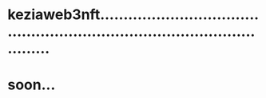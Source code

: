 # keziaweb3nft................................................................................................
# soon...
